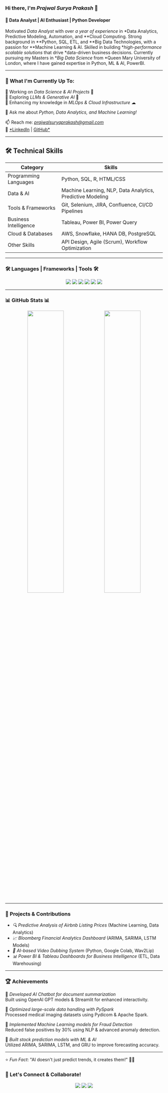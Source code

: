 ### Hi there, I'm *Prajwal Surya Prakash* 👋  
#### 🚀 Data Analyst | AI Enthusiast | Python Developer  

Motivated *Data Analyst* with over *a year of experience* in *Data Analytics, Predictive Modeling, Automation, and **Cloud Computing. Strong background in **Python, SQL, ETL, and **Big Data Technologies, with a passion for **Machine Learning & AI. Skilled in building **high-performance scalable solutions* that drive *data-driven business decisions. Currently pursuing my Masters in **Big Data Science* from *Queen Mary University of London, where I have gained expertise in Python, ML & AI, PowerBI.  

---

### 🌱 What I'm Currently Up To:
🔹 Working on *Data Science & AI Projects* 🚀  
🔹 Exploring *LLMs & Generative AI* 🤖  
🔹 Enhancing my knowledge in *MLOps & Cloud Infrastructure* ☁  

💬 Ask me about *Python, Data Analytics, and Machine Learning!*

📫 Reach me: *prajwalsuryaprakash@gmail.com*  
🔗 [*LinkedIn](https://www.linkedin.com/in/prajwal-surya-prakash-7bb980246/) | [GitHub*](https://github.com/prajwalsurya)  

---

## 🛠 Technical Skills   

| Category | Skills |
|-------------|-----------|
| Programming Languages | Python, SQL, R, HTML/CSS |
| Data & AI | Machine Learning, NLP, Data Analytics, Predictive Modeling |
| Tools & Frameworks | Git, Selenium, JIRA, Confluence, CI/CD Pipelines |
| Business Intelligence | Tableau, Power BI, Power Query |
| Cloud & Databases | AWS, Snowflake, HANA DB, PostgreSQL |
| Other Skills | API Design, Agile (Scrum), Workflow Optimization |

---

### 🛠 Languages | Frameworks | Tools 🛠
<p align="center">
  <img src="https://img.shields.io/badge/Python-FFD43B?style=for-the-badge&logo=python&logoColor=blue" />
  <img src="https://img.shields.io/badge/PostgreSQL-336791?style=for-the-badge&logo=postgresql&logoColor=white" />
  <img src="https://img.shields.io/badge/SQL-CC2927?style=for-the-badge&logo=databricks&logoColor=white" />
  <img src="https://img.shields.io/badge/Tableau-E97627?style=for-the-badge&logo=tableau&logoColor=white" />
  <img src="https://img.shields.io/badge/AWS-232F3E?style=for-the-badge&logo=amazon-aws&logoColor=white" />
  <img src="https://img.shields.io/badge/Snowflake-29B5E8?style=for-the-badge&logo=snowflake&logoColor=white" />
</p>

---

### 📊 GitHub Stats 📊
<p align="center">
  <img src="https://github-readme-stats.vercel.app/api?username=prajwalsurya&show_icons=true" width="48%" />
  <img src="https://github-readme-streak-stats.herokuapp.com/?user=prajwalsurya" width="48%" />
</p>

---

### 🚀 Projects & Contributions  
- *🔍 Predictive Analysis of Airbnb Listing Prices* (Machine Learning, Data Analytics)  
- *📈 Bloomberg Financial Analytics Dashboard* (ARIMA, SARIMA, LSTM Models)  
- *🤖 AI-based Video Dubbing System* (Python, Google Colab, Wav2Lip)  
- *📊 Power BI & Tableau Dashboards for Business Intelligence* (ETL, Data Warehousing)  

---

### 🏆 Achievements  

🏅 *Developed AI Chatbot for document summarization*  
Built using OpenAI GPT models & Streamlit for enhanced interactivity.  

🏅 *Optimized large-scale data handling with PySpark*  
Processed medical imaging datasets using Pydicom & Apache Spark.  

🏅 *Implemented Machine Learning models for Fraud Detection*  
Reduced false positives by 30% using NLP & advanced anomaly detection.  

🏅 *Built stock prediction models with ML & AI*  
Utilized ARIMA, SARIMA, LSTM, and GRU to improve forecasting accuracy.  

---

⭐ *Fun Fact*: "AI doesn't just predict trends, it creates them!" 🧠🚀  

### 📢 Let's Connect & Collaborate!  
<p align="center"> <a href="https://www.linkedin.com/in/prajwal-surya-prakash-7bb980246/"><img src="https://img.shields.io/badge/LinkedIn-0A66C2?style=for-the-badge&logo=linkedin&logoColor=white" /></a>
  <a href="https://github.com/PrajwalSuryaPrakash"><img src="https://img.shields.io/badge/GitHub-181717?style=for-the-badge&logo=github&logoColor=white" /></a>
  <a href="mailto:prajwalsuryaprakash@gmail.com"><img src="https://img.shields.io/badge/Gmail-D14836?style=for-the-badge&logo=gmail&logoColor=white" /></a> 
</p>
